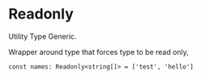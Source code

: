 # Readonly

Utility Type Generic.

Wrapper around type that forces type to be read only,

```
const names: Readonly<string[]> = ['test', 'hello']
```

